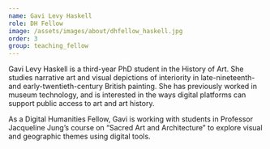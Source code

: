```yaml
---
name: Gavi Levy Haskell
role: DH Fellow
image: /assets/images/about/dhfellow_haskell.jpg
order: 3
group: teaching_fellow
---
```

Gavi Levy Haskell is a third-year PhD student in the History of Art. She studies narrative art and visual depictions of interiority in late-nineteenth- and early-twentieth-century British painting. She has previously worked in museum technology, and is interested in the ways digital platforms can support public access to art and art history. 

As a Digital Humanities Fellow, Gavi is working with students in Professor Jacqueline Jung’s course on “Sacred Art and Architecture” to explore visual and geographic themes using digital tools.